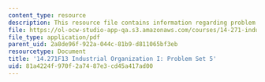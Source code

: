 ```yaml
---
content_type: resource
description: This resource file contains information regarding problem set 5.
file: https://ol-ocw-studio-app-qa.s3.amazonaws.com/courses/14-271-industrial-organization-i-fall-2013/81a4224f970f2a7487e3cd45a417ad00_MIT14_271F13_probset5.pdf
file_type: application/pdf
parent_uid: 2a8de96f-922a-044c-81b9-d811065bf3eb
resourcetype: Document
title: '14.271F13 Industrial Organization I: Problem Set 5'
uid: 81a4224f-970f-2a74-87e3-cd45a417ad00
---
```

